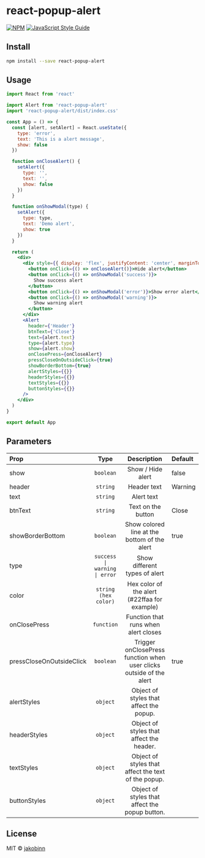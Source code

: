 # react-popup-alert

[![NPM](https://img.shields.io/npm/v/react-popup-alert.svg)](https://www.npmjs.com/package/react-popup-alert) [![JavaScript Style Guide](https://img.shields.io/badge/code_style-standard-brightgreen.svg)](https://standardjs.com)

## Install

```bash
npm install --save react-popup-alert
```

## Usage

```jsx
import React from 'react'

import Alert from 'react-popup-alert'
import 'react-popup-alert/dist/index.css'

const App = () => {
  const [alert, setAlert] = React.useState({
    type: 'error',
    text: 'This is a alert message',
    show: false
  })

  function onCloseAlert() {
    setAlert({
      type: '',
      text: '',
      show: false
    })
  }

  function onShowModal(type) {
    setAlert({
      type: type,
      text: 'Demo alert',
      show: true
    })
  }

  return (
    <div>
      <div style={{ display: 'flex', justifyContent: 'center', marginTop: 50 }}>
        <button onClick={() => onCloseAlert()}>Hide alert</button>
        <button onClick={() => onShowModal('success')}>
          Show success alert
        </button>
        <button onClick={() => onShowModal('error')}>Show error alert</button>
        <button onClick={() => onShowModal('warning')}>
          Show warning alert
        </button>
      </div>
      <Alert
        header={'Header'}
        btnText={'Close'}
        text={alert.text}
        type={alert.type}
        show={alert.show}
        onClosePress={onCloseAlert}
        pressCloseOnOutsideClick={true}
        showBorderBottom={true}
        alertStyles={{}}
        headerStyles={{}}
        textStyles={{}}
        buttonStyles={{}}
      />
    </div>
  )
}

export default App
```

## Parameters

<table>
<thead>
<tr>
<th style="text-align:left;">Prop</th>
<th style="text-align:center;">Type</th>
<th style="text-align:center;">Description</th>
<th style="text-align:left;">Default</th>
</tr>
</thead>
<tbody>
<tr>
<td style="text-align:left;">show</td>
<td style="text-align:center;"><code>boolean</code></td>
<td style="text-align:center;">Show / Hide alert</td>
<td style="text-align:left;">false</td>
</tr>
<tr>
<td style="text-align:left;">header</td>
<td style="text-align:center;"><code>string</code></td>
<td style="text-align:center;">Header text</td>
<td style="text-align:left;">Warning</td>
</tr>
<tr>
<td style="text-align:left;">text</td>
<td style="text-align:center;"><code>string</code></td>
<td style="text-align:center;">Alert text</td>
<td style="text-align:left;"></td>
</tr>
<tr>
<td style="text-align:left;">btnText</td>
<td style="text-align:center;"><code>string</code></td>
<td style="text-align:center;">Text on the button</td>
<td style="text-align:left;">Close</td>
</tr>
<tr>
<td style="text-align:left;">showBorderBottom</td>
<td style="text-align:center;"><code>boolean</code></td>
<td style="text-align:center;">Show colored line at the bottom of the alert</td>
<td style="text-align:left;">true</td>
</tr>
<tr>
<td style="text-align:left;">type</td>
<td style="text-align:center;"><code>success | warning | error</code></td>
<td style="text-align:center;"> Show different types of alert</td>
<td style="text-align:left;"></td>
</tr>
<tr>
<td style="text-align:left;">color</td>
<td style="text-align:center;"><code>string (hex color)</code></td>
<td style="text-align:center;">Hex color of the alert (#22ffaa for example)</td>
<td style="text-align:left;"></td>
</tr>
<tr>
<td style="text-align:left;">onClosePress</td>
<td style="text-align:center;"><code>function</code></td>
<td style="text-align:center;">Function that runs when alert closes</td>
<td style="text-align:left;"></td>
</tr>
<tr>
<td style="text-align:left;">pressCloseOnOutsideClick</td>
<td style="text-align:center;"><code>boolean</code></td>
<td style="text-align:center;">Trigger onClosePress function when user clicks outside of the alert</td>
<td style="text-align:left;">true</td>
</tr>
<tr>
<td style="text-align:left;">alertStyles</td>
<td style="text-align:center;"><code>object</code></td>
<td style="text-align:center;">Object of styles that affect the popup.</td>
<td style="text-align:left;"></td>
</tr>
<tr>
<td style="text-align:left;">headerStyles</td>
<td style="text-align:center;"><code>object</code></td>
<td style="text-align:center;">Object of styles that affect the header.</td>
<td style="text-align:left;"></td>
</tr>
<tr>
<td style="text-align:left;">textStyles</td>
<td style="text-align:center;"><code>object</code></td>
<td style="text-align:center;">Object of styles that affect the text of the popup.</td>
<td style="text-align:left;"></td>
</tr>
<tr>
<td style="text-align:left;">buttonStyles</td>
<td style="text-align:center;"><code>object</code></td>
<td style="text-align:center;">Object of styles that affect the popup button.</td>
<td style="text-align:left;"></td>
</tr>

</tbody>
</table>

## License

MIT © [jakobinn](https://github.com/jakobinn)
